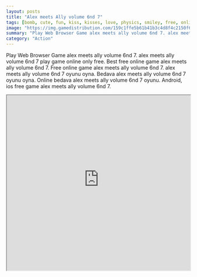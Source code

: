 ```yaml
---
layout: posts
title: "Alex meets Ally volume 6nd 7"
tags: [bomb, cute, fun, kiss, kisses, love, physics, smiley, free, online, games, oyna, game, free, games, play, play, games]
image: "https://img.gamedistribution.com/159c1ffe5b61b41b3c4d8f4c2150f6c4.jpg"
summary: "Play Web Browser Game alex meets ally volume 6nd 7. alex meets ally volume 6nd 7 play game online only free. Best free online game alex meets ally volume 6nd 7. Free online game alex meets ally volume 6nd 7. alex meets ally volume 6nd 7 oyunu oyna. Bedava alex meets ally volume 6nd 7 oyunu oyna. Online bedava alex meets ally volume 6nd 7 oyunu. Android, ios free game alex meets ally volume 6nd 7."
category: "Action"
---
```


Play Web Browser Game alex meets ally volume 6nd 7. alex meets ally volume 6nd 7 play game online only free. Best free online game alex meets ally volume 6nd 7. Free online game alex meets ally volume 6nd 7. alex meets ally volume 6nd 7 oyunu oyna. Bedava alex meets ally volume 6nd 7 oyunu oyna. Online bedava alex meets ally volume 6nd 7 oyunu. Android, ios free game alex meets ally volume 6nd 7.

<iframe width="100%" height="480px;" src="https://flash.gamedistribution.com?game=159c1ffe5b61b41b3c4d8f4c2150f6c4"></iframe>